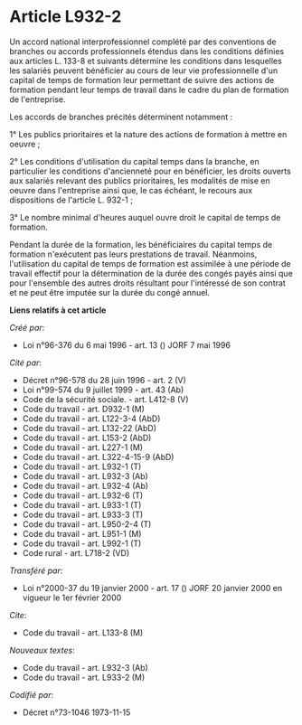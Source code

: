 # Article L932-2

Un accord national interprofessionnel complété par des conventions de branches ou accords professionnels étendus dans les
conditions définies aux articles L. 133-8 et suivants détermine les conditions dans lesquelles les salariés peuvent
bénéficier au cours de leur vie professionnelle d'un capital de temps de formation leur permettant de suivre des actions de
formation pendant leur temps de travail dans le cadre du plan de formation de l'entreprise.

Les accords de branches précités déterminent notamment :

1° Les publics prioritaires et la nature des actions de formation à mettre en oeuvre ;

2° Les conditions d'utilisation du capital temps dans la branche, en particulier les conditions d'ancienneté pour en
bénéficier, les droits ouverts aux salariés relevant des publics prioritaires, les modalités de mise en oeuvre dans
l'entreprise ainsi que, le cas échéant, le recours aux dispositions de l'article L. 932-1 ;

3° Le nombre minimal d'heures auquel ouvre droit le capital de temps de formation.

Pendant la durée de la formation, les bénéficiaires du capital temps de formation n'exécutent pas leurs prestations de
travail. Néanmoins, l'utilisation du capital de temps de formation est assimilée à une période de travail effectif pour la
détermination de la durée des congés payés ainsi que pour l'ensemble des autres droits résultant pour l'intéressé de son
contrat et ne peut être imputée sur la durée du congé annuel.

**Liens relatifs à cet article**

_Créé par_:

  - Loi n°96-376 du 6 mai 1996 - art. 13 () JORF 7 mai 1996

_Cité par_:

  - Décret n°96-578 du 28 juin 1996 - art. 2 (V)
  - Loi n°99-574 du 9 juillet 1999 - art. 43 (Ab)
  - Code de la sécurité sociale. - art. L412-8 (V)
  - Code du travail - art. D932-1 (M)
  - Code du travail - art. L122-3-4 (AbD)
  - Code du travail - art. L132-22 (AbD)
  - Code du travail - art. L153-2 (AbD)
  - Code du travail - art. L227-1 (M)
  - Code du travail - art. L322-4-15-9 (AbD)
  - Code du travail - art. L932-1 (T)
  - Code du travail - art. L932-3 (Ab)
  - Code du travail - art. L932-4 (Ab)
  - Code du travail - art. L932-6 (T)
  - Code du travail - art. L933-1 (T)
  - Code du travail - art. L933-3 (T)
  - Code du travail - art. L950-2-4 (T)
  - Code du travail - art. L951-1 (M)
  - Code du travail - art. L992-1 (T)
  - Code rural - art. L718-2 (VD)

_Transféré par_:

  - Loi n°2000-37 du 19 janvier 2000 - art. 17 () JORF 20 janvier 2000 en vigueur le 1er février 2000

_Cite_:

  - Code du travail - art. L133-8 (M)

_Nouveaux textes_:

  - Code du travail - art. L932-3 (Ab)
  - Code du travail - art. L933-2 (M)

_Codifié par_:

  - Décret n°73-1046 1973-11-15
